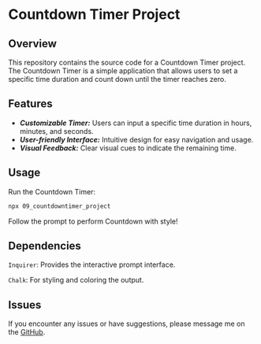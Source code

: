 # Countdown Timer Project

## Overview
This repository contains the source code for a Countdown Timer project. The Countdown Timer is a simple application that allows users to set a specific time duration and count down until the timer reaches zero.

## Features
- ***Customizable Timer:*** Users can input a specific time duration in hours, minutes, and seconds.
- ***User-friendly Interface:*** Intuitive design for easy navigation and usage.
- ***Visual Feedback:*** Clear visual cues to indicate the remaining time.
 
## Usage
Run the Countdown Timer:
```bash
npx 09_countdowntimer_project
```
Follow the prompt to perform Countdown with style!

## Dependencies
`Inquirer`: Provides the interactive prompt interface.

`Chalk`: For styling and coloring the output.

## Issues
If you encounter any issues or have suggestions, please message me on the [GitHub](https://github.com/IqraZainab23).
